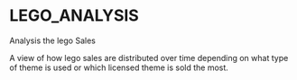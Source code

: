 # LEGO_ANALYSIS
Analysis the lego Sales

A view of how lego sales are distributed over time depending on what type of theme is used or which licensed theme is sold the most. 

